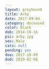 ```yaml
---
layout: greyhound
title: Arby
date: 2017-09-04
category: deceased
color: Black
dob: 2014-10-18
pic: arby.jpg
sex: Male
cats: null
pending: yes
doa: 2017-10-09
dod: 2019-02-09
---
```


